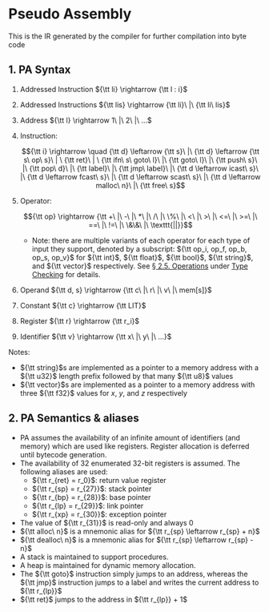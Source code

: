 # Pseudo Assembly

This is the IR generated by the compiler for further compilation into byte code

## 1. PA Syntax

[//]: # (Todo: can values be casted to bools?)

1. Addressed Instruction ${\tt li} \rightarrow {\tt l : i}$
2. Addressed Instructions ${\tt lis} \rightarrow {\tt li}\ |\ {\tt li\ lis}$
3. Address ${\tt l} \rightarrow 1\ |\ 2\ |\ ...$
4. Instruction:

    $${\tt i} \rightarrow \quad {\tt d} \leftarrow {\tt s}\ |\ {\tt d} \leftarrow {\tt s\ op\ s}\ | \ {\tt ret}\ | \ {\tt ifn\ s\ goto\ l}\ |\ {\tt goto\ l}\ |\ {\tt push\ s}\ |\ {\tt pop\ d}\ |\ {\tt label}\ |\ {\tt jmp\ label}\ |\ {\tt d \leftarrow icast\ s}\ |\ {\tt d \leftarrow fcast\ s}\ |\ {\tt d \leftarrow scast\ s}\ |\ {\tt d \leftarrow malloc\ n}\ |\ {\tt free\ s}$$

5. Operator:

    $${\tt op} \rightarrow {\tt +\ |\ -\ |\ *\ |\ /\ |\ \%\ |\ <\ |\ >\ |\ <=\ |\ >=\ |\ ==\ |\ !=\ |\ \&\&\ |\ \texttt{||}}$$

    - Note: there are multiple variants of each operator for each type of input they support, denoted by a subscript: ${\tt op_i, op_f, op_b, op_s, op_v}$ for ${\tt int}$, ${\tt float}$, ${\tt bool}$, ${\tt string}$, and ${\tt vector}$ respectively. See [§ 2.5. Operations](../../static/xs_type_chk/#25-operations "Type Checking > Operations") under [Type Checking](../../static/xs_type_chk/) for details.

6. Operand ${\tt d, s} \rightarrow {\tt c\ |\ r\ |\ v\ |\ mem[s]}$
7. Constant ${\tt c} \rightarrow {\tt LIT}$
8. Register ${\tt r} \rightarrow {\tt r_i}$
9. Identifier ${\tt v} \rightarrow {\tt x\ |\ y\ |\ ...}$

[//]: # (todo: can XS do unicode?)
Notes:

- ${\tt string}$s are implemented as a pointer to a memory address with a ${\tt u32}$ length prefix followed by that many ${\tt u8}$ values
- ${\tt vector}$s are implemented as a pointer to a memory address with three ${\tt f32}$ values for $x$, $y$, and $z$ respectively

## 2. PA Semantics & aliases

- PA assumes the availability of an infinite amount of identifiers (and memory) which are used like registers. Register allocation is deferred until bytecode generation.
- The availability of 32 enumerated 32-bit registers is assumed. The following aliases are used:
  - ${\tt r_{ret} = r_0}$: return value register
  - ${\tt r_{sp} = r_{27}}$: stack pointer
  - ${\tt r_{bp} = r_{28}}$: base pointer
  - ${\tt r_{lp} = r_{29}}$: link pointer
  - ${\tt r_{xp} = r_{30}}$: exception pointer
- The value of ${\tt r_{31}}$ is read-only and always $0$
- ${\tt alloc\ n}$ is a mnemonic alias for ${\tt r_{sp} \leftarrow r_{sp} + n}$
- ${\tt dealloc\ n}$ is a mnemonic alias for ${\tt r_{sp} \leftarrow r_{sp} - n}$
- A stack is maintained to support procedures.
- A heap is maintained for dynamic memory allocation.
- The ${\tt goto}$ instruction simply jumps to an address, whereas the ${\tt jmp}$ instruction jumps to a label and writes the current address to ${\tt r_{lp}}$
- ${\tt ret}$ jumps to the address in ${\tt r_{lp}} + 1$